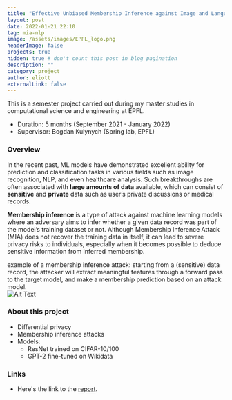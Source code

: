 ```yaml
---
title: "Effective Unbiased Membership Inference against Image and Language Models"
layout: post
date: 2022-01-21 22:10
tag: mia-nlp
image: /assets/images/EPFL_logo.png
headerImage: false
projects: true
hidden: true # don't count this post in blog pagination
description: ""
category: project
author: eliott
externalLink: false
---
```


This is a semester project carried out during my master studies in computational science and engineering at EPFL. 
* Duration: 5 months (September 2021 - January 2022)
* Supervisor: Bogdan Kulynych (Spring lab, EPFL) 

### Overview

In the recent past, ML models have demonstrated excellent ability for prediction and classification tasks in various fields such as image recognition, NLP, and even healthcare analysis. Such breakthroughs are often associated with **large amounts of data** available, which can consist of **sensitive** and **private** data such as user’s private discussions or medical records.


**Membership inference** is a type of attack against machine learning models where an adversary aims to infer whether a given data record was part of the model’s training dataset or not. Although Membership Inference Attack (MIA) does not recover the training data in itself, it can lead to severe privacy risks to individuals, especially when it becomes possible to deduce sensitive information from inferred membership.

<figcaption class="caption">example of a membership inference attack: starting from a (sensitive) data record, the attacker will extract meaningful features through a forward pass to the target model, and make a membership prediction based on an attack model.</figcaption>
<img class="image" src="/assets/images/semester1/mia.png" alt="Alt Text">


### About this project
* Differential privacy
* Membership inference attacks
* Models:
    * ResNet trained on CIFAR-10/100
    * GPT-2 fine-tuned on Wikidata 


### Links
* Here's the link to the [report](/assets/projectreports/membership_inference_report.pdf). 
